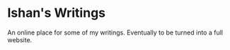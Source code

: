 # Ishan's Writings
An online place for some of my writings. Eventually to be turned into a full website.
